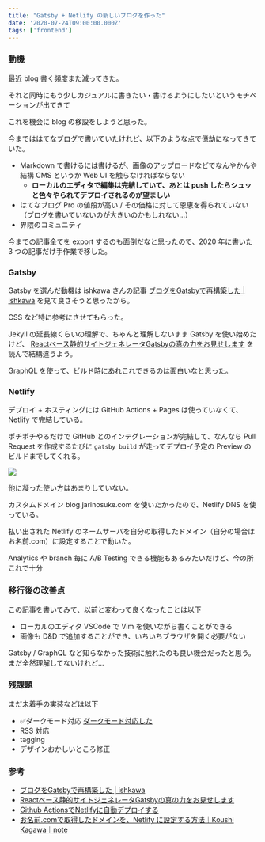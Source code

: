 ```yaml
---
title: "Gatsby + Netlify の新しいブログを作った"
date: '2020-07-24T09:00:00.000Z'
tags: ['frontend']
---
```


### 動機

最近 blog 書く頻度また減ってきた。

それと同時にもう少しカジュアルに書きたい・書けるようにしたいというモチベーションが出てきて

これを機会に blog の移設をしようと思った。

今までは[はてなブログ](https://jarinosuke.hatenablog.com)で書いていたけれど、以下のような点で億劫になってきていた。

- Markdown で書けるには書けるが、画像のアップロードなどでなんやかんや結構 CMS というか Web UI を触らなければならない
  - **ローカルのエディタで編集は完結していて、あとは push したらシュッと色々やられてデプロイされるのが望ましい**
- はてなブログ Pro の値段が高い / その価格に対して恩恵を得られていない（ブログを書いていないのが大きいのかもしれない…）
- 界隈のコミュニティ

今までの記事全てを export するのも面倒だなと思ったので、2020 年に書いた 3 つの記事だけ手作業で移した。

### Gatsby

Gatsby を選んだ動機は ishkawa さんの記事 [ブログをGatsbyで再構築した | ishkawa](https://ishkawa.org/1584277737/) を見て良さそうと思ったから。

CSS など特に参考にさせてもらった。

Jekyll の延長線くらいの理解で、ちゃんと理解しないまま Gatsby を使い始めたけど、 [Reactベース静的サイトジェネレータGatsbyの真の力をお見せします](https://qiita.com/uehaj/items/1b7f0a86596353587466) を読んで結構違うよう。

GraphQL を使って、ビルド時にあれこれできるのは面白いなと思った。

### Netlify

デプロイ + ホスティングには GitHub Actions + Pages は使っていなくて、 Netlify で完結している。

ポチポチやるだけで GitHub とのインテグレーションが完結して、なんなら Pull Request を作成するたびに `gatsby build` が走ってデプロイ予定の Preview のビルドまでしてくれる。

![](netlify-ci.png)

他に凝った使い方はあまりしていない。

カスタムドメイン blog.jarinosuke.com を使いたかったので、Netlify DNS を使っている。

払い出された Netlify のネームサーバを自分の取得したドメイン（自分の場合はお名前.com）に設定することで動いた。

Analytics や branch 毎に A/B Testing できる機能もあるみたいだけど、今の所これで十分

### 移行後の改善点

この記事を書いてみて、以前と変わって良くなったことは以下

- ローカルのエディタ VSCode で Vim を使いながら書くことができる
- 画像も D&D で追加することができ、いちいちブラウザを開く必要がない

Gatsby / GraphQL など知らなかった技術に触れたのも良い機会だったと思う。まだ全然理解してないけれど…

### 残課題

まだ未着手の実装などは以下

- ✅ダークモード対応 [ダークモード対応した](../dark-mode)
- RSS 対応
- tagging
- デザインおかしいところ修正

### 参考

- [ブログをGatsbyで再構築した | ishkawa](https://ishkawa.org/1584277737/)
- [Reactベース静的サイトジェネレータGatsbyの真の力をお見せします](https://qiita.com/uehaj/items/1b7f0a86596353587466)
- [Github ActionsでNetlifyに自動デプロイする](https://medium.com/@kosa3/github-actionsでnetlifyに自動デプロイする-22ac30e02528)
- [お名前.comで取得したドメインを、Netlify に設定する方法｜Koushi Kagawa｜note](https://note.com/koushikagawa/n/n407cde93bdca)
